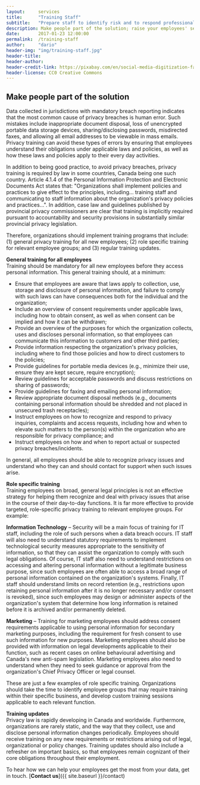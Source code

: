 ```yaml
---
layout:     services
title:      "Training Staff"
subtitle:   "Prepare staff to identify risk and to respond professionally."
description: Make people part of the solution; raise your employees' security awareness. With the right training, employees become an organization's strongest security asset."
date:       2017-01-23 12:00:00
permalink:  /training-staff
author:     "dario"
header-img: "img/training-staff.jpg"
header-title:
header-author:
header-credit-link: https://pixabay.com/en/social-media-digitization-faces-2528410/
header-license: CC0 Creative Commons
---
```


## Make people part of the solution
Data collected in jurisdictions with mandatory breach reporting indicates that the most common cause of privacy breaches is human error. Such mistakes include inappropriate document disposal, loss of unencrypted portable data storage devices, sharing/disclosing passwords, misdirected faxes, and allowing all email addresses to be viewable in mass emails. Privacy training can avoid these types of errors by ensuring that employees understand their obligations under applicable laws and policies, as well as how these laws and policies apply to their every day activities.

In addition to being good practice, to avoid privacy breaches, privacy training is required by law in some countries, Canada being one such country. Article 4.1.4 of the Personal Information Protection and Electronic Documents Act states that: "Organizations shall implement policies and practices to give effect to the principles, including… training staff and communicating to staff information about the organization's privacy policies and practices...". In addition, case law and guidelines published by provincial privacy commissioners are clear that training is implicitly required pursuant to accountability and security provisions in substantially similar provincial privacy legislation.

Therefore, organizations should implement training programs that include: (1) general privacy training for all new employees; (2) role specific training for relevant employee groups; and (3) regular training updates.

**General training for all employees**  
Training should be mandatory for all new employees before they access personal information. This general training should, at a minimum:

- Ensure that employees are aware that laws apply to collection, use, storage and disclosure of personal information, and failure to comply with such laws can have consequences both for the individual and the organization; 
- Include an overview of consent requirements under applicable laws, including how to obtain consent, as well as when consent can be implied and how it can be withdrawn; 
- Provide an overview of the purposes for which the organization collects, uses and discloses personal information, so that employees can communicate this information to customers and other third parties; 
- Provide information respecting the organization's privacy policies, including where to find those policies and how to direct customers to the policies; 
- Provide guidelines for portable media devices (e.g., minimize their use, ensure they are kept secure, require encryption); 
- Review guidelines for acceptable passwords and discuss restrictions on sharing of passwords; 
- Provide guidelines for faxing and emailing personal information; 
- Review appropriate document disposal methods (e.g., documents containing personal information should be shredded and not placed in unsecured trash receptacles); 
- Instruct employees on how to recognize and respond to privacy inquiries, complaints and access requests, including how and when to elevate such matters to the person(s) within the organization who are responsible for privacy compliance; and 
- Instruct employees on how and when to report actual or suspected privacy breaches/incidents.

In general, all employees should be able to recognize privacy issues and understand who they can and should contact for support when such issues arise.

**Role specific training**  
Training employees on broad, general legal principles is not an effective strategy for helping them recognize and deal with privacy issues that arise in the course of their day-to-day functions. It is far more effective to provide targeted, role-specific privacy training to relevant employee groups. For example:

**Information Technology** – Security will be a main focus of training for IT staff, including the role of such persons when a data breach occurs. IT staff will also need to understand statutory requirements to implement technological security measures appropriate to the sensitivity of information, so that they can assist the organization to comply with such legal obligations. Of course, IT staff also need to understand restrictions on accessing and altering personal information without a legitimate business purpose, since such employees are often able to access a broad range of personal information contained on the organization's systems. Finally, IT staff should understand limits on record retention (e.g., restrictions upon retaining personal information after it is no longer necessary and/or consent is revoked), since such employees may design or administer aspects of the organization's system that determine how long information is retained before it is archived and/or permanently deleted.

**Marketing** – Training for marketing employees should address consent requirements applicable to using personal information for secondary marketing purposes, including the requirement for fresh consent to use such information for new purposes. Marketing employees should also be provided with information on legal developments applicable to their function, such as recent cases on online behavioural advertising and Canada's new anti-spam legislation. Marketing employees also need to understand when they need to seek guidance or approval from the organization's Chief Privacy Officer or legal counsel.

These are just a few examples of role specific training. Organizations should take the time to identify employee groups that may require training within their specific business, and develop custom training sessions applicable to each relevant function.

**Training updates**  
Privacy law is rapidly developing in Canada and worldwide. Furthermore, organizations are rarely static, and the way that they collect, use and disclose personal information changes periodically. Employees should receive training on any new requirements or restrictions arising out of legal, organizational or policy changes. Training updates should also include a refresher on important basics, so that employees remain cognizant of their core obligations throughout their employment.

To hear how we can help your employees get the most from your data, get in touch. [**Contact us**]({{ site.baseurl }}/contact)
